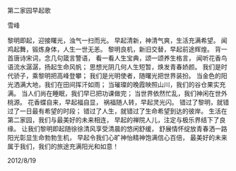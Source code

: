 第二家园早起歌

雪峰


黎明即起，迎接曙光，浊气一扫而光。
早起清新，神清气爽，生活充满希望。
闻鸡起舞，锻炼身体，人生一世无恙。
黎明良机，新旧交替，早起前途辉煌。
背一首唐诗宋词，念几句箴言警语，
看一看人生宝典，颂一颂养生格言，
闻听花香鸟语流水潺潺，扬起生命风帆；
思想光阴几何人生短暂，焕发青春娇颜。
我们是时代骄子，乘黎明把高峰登攀；
我们是光明使者，随曙光把世界装扮。
当金色的阳光洒满大地，我们在田间挥汗如雨；
当璀璨的晚霞映照山川，我们的谷仓果实充满。
当人们尚在睡眠，我们早已把功课做完；
当世界依然忙乱，我们神闲在世外桃源。
花香蝶自来，早起福自显，
祸福随人转，早起灵光闪。
错过了黎明，就错过了一日最有希望的时段；
错过了人生，就错过了生命希望到达的彼岸。
生活在第二家园，我们与最美好的未来相连，
早起的禅院人儿，注定与极乐界结下了良缘。
让我们黎明即起随徐徐清风享受清晨的悠闲舒缓，
舒展情怀绽放青春洒一路阳光彰显生命勃勃生机，
早起令我们心旷神怡精神饱满信心百倍，
最美好的未来属于我们，我们的旅途充满阳光和如意！

2012/8/19



